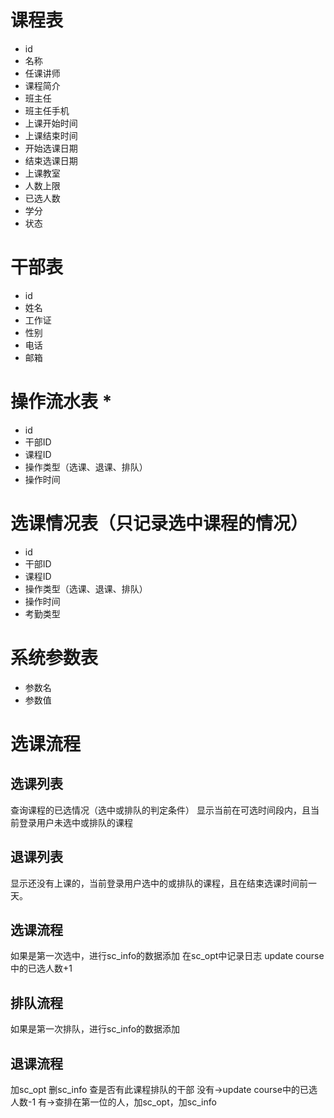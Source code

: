 # 课程表
- id
- 名称
- 任课讲师
- 课程简介
- 班主任
- 班主任手机
- 上课开始时间
- 上课结束时间
- 开始选课日期
- 结束选课日期
- 上课教室
- 人数上限
- 已选人数
- 学分
- 状态

# 干部表
- id
- 姓名
- 工作证
- 性别
- 电话
- 邮箱

# 操作流水表 *
- id
- 干部ID
- 课程ID
- 操作类型（选课、退课、排队）
- 操作时间

# 选课情况表（只记录选中课程的情况）
- id
- 干部ID
- 课程ID
- 操作类型（选课、退课、排队）
- 操作时间
- 考勤类型

# 系统参数表
- 参数名
- 参数值

# 选课流程

## 选课列表
查询课程的已选情况（选中或排队的判定条件）
显示当前在可选时间段内，且当前登录用户未选中或排队的课程

## 退课列表
显示还没有上课的，当前登录用户选中的或排队的课程，且在结束选课时间前一天。

## 选课流程
如果是第一次选中，进行sc_info的数据添加
在sc_opt中记录日志
update course中的已选人数+1

## 排队流程
如果是第一次排队，进行sc_info的数据添加

## 退课流程
加sc_opt
删sc_info
查是否有此课程排队的干部
    没有->update course中的已选人数-1
    有->查排在第一位的人，加sc_opt，加sc_info


